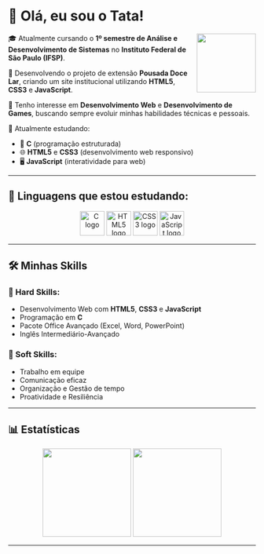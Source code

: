 # 👋 Olá, eu sou o Tata!

<img align="right" height="120" src="https://media1.tenor.com/m/02rokw177e4AAAAd/abitoads-abi-toads.gif">

🎓 Atualmente cursando o **1º semestre de Análise e Desenvolvimento de Sistemas** no **Instituto Federal de São Paulo (IFSP)**.

🏨 Desenvolvendo o projeto de extensão **Pousada Doce Lar**, criando um site institucional utilizando **HTML5**, **CSS3** e **JavaScript**.

🎯 Tenho interesse em **Desenvolvimento Web** e **Desenvolvimento de Games**, buscando sempre evoluir minhas habilidades técnicas e pessoais.

🚀 Atualmente estudando:
- 📗 **C** (programação estruturada)
- 🌐 **HTML5** e **CSS3** (desenvolvimento web responsivo)
- 🖥️ **JavaScript** (interatividade para web)

---

## 🚀 Linguagens que estou estudando:

<div align="center">
  <img src="https://cdn.jsdelivr.net/gh/devicons/devicon/icons/c/c-original.svg" width="50" height="50" alt="C logo" />
  <img src="https://cdn.jsdelivr.net/gh/devicons/devicon/icons/html5/html5-original.svg" width="50" height="50" alt="HTML5 logo" />
  <img src="https://cdn.jsdelivr.net/gh/devicons/devicon/icons/css3/css3-original.svg" width="50" height="50" alt="CSS3 logo" />
  <img src="https://cdn.jsdelivr.net/gh/devicons/devicon/icons/javascript/javascript-original.svg" width="50" height="50" alt="JavaScript logo" />
</div>

---

## 🛠️ Minhas Skills

### 🧠 Hard Skills:
- Desenvolvimento Web com **HTML5**, **CSS3** e **JavaScript**
- Programação em **C**
- Pacote Office Avançado (Excel, Word, PowerPoint)
- Inglês Intermediário-Avançado

### 💬 Soft Skills:
- Trabalho em equipe
- Comunicação eficaz
- Organização e Gestão de tempo
- Proatividade e Resiliência

---

## 📊 Estatísticas

<div align="center">
  <img height="180em" src="https://github-readme-stats.vercel.app/api?username=oTataNoob&show_icons=true&theme=tokyonight&include_all_commits=true&locale=pt-br" />
  <img height="180em" src="https://github-readme-stats.vercel.app/api/top-langs/?username=oTataNoob&layout=compact&theme=tokyonight&locale=pt-br" />
</div>

---

